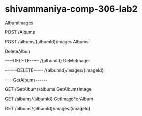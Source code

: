 # shivammaniya-comp-306-lab2


AlbumImages

POST
/Albums


POST
/albums/{albumId}/images
Albums



DeleteAlbun


----DELETE-----
/{albumId}
DeleteImage


------DELETE-----
/{albumId}/images/{imageId}



----GetAlbums------


GET
/GetAlbums/albums
GetAlbumsImage


GET
/albums/{albumId}
GetImageForAlbum


GET
/albums/{albumId}/images/{imageId}
